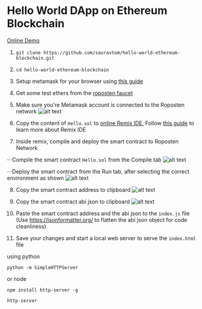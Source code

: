 # Hello World DApp on Ethereum Blockchain
[Online Demo](http://sauravtom.com/hello-world-ethereum-blockchain/)
1. `git clone https://github.com/sauravtom/hello-world-ethereum-blockchain.git`

2. `cd hello-world-ethereum-blockchain`

3. Setup metamask for your browser using [this guide](https://medium.com/@followcoin/how-to-install-metamask-88cbdabc1d28)

4. Get some test ethers from the [roposten faucet](https://faucet.metamask.io/)

5. Make sure you're Metamask account is connected to the Roposten network
![alt text](https://raw.githubusercontent.com/sauravtom/hello-world-ethereum-blockchain/master/demo-images/1.png)

6. Copy the content of `Hello.sol` to [online Remix IDE.](http://remix.ethereum.org) Follow [this guide](https://media.readthedocs.org/pdf/remix/latest/remix.pdf) to learn more about Remix IDE

7. Inside remix, compile and deploy the smart contract to Roposten Network

⋅⋅⋅Compile the smart contract `Hello.sol` from the Compile tab ![alt text](https://raw.githubusercontent.com/sauravtom/hello-world-ethereum-blockchain/master/demo-images/5.png)

⋅⋅⋅Deploy the smart contract from the Run tab, after selecting the correct environment as shown ![alt text](https://raw.githubusercontent.com/sauravtom/hello-world-ethereum-blockchain/master/demo-images/2.png)

8. Copy the smart contract address to clipboard ![alt text](https://raw.githubusercontent.com/sauravtom/hello-world-ethereum-blockchain/master/demo-images/4.png)

9. Copy the smart contract abi json to clipboard ![alt text](https://raw.githubusercontent.com/sauravtom/hello-world-ethereum-blockchain/master/demo-images/3.png)

10. Paste the smart contract address and the abi json to the `index.js` file (Use https://jsonformatter.org/ to flatten the abi json object for code cleanliness)

9. Save your changes and start a local web server to serve the `index.html` file


using python


`python -m SimpleHTTPServer` 


or node


`npm install http-server -g`


`http-server`

